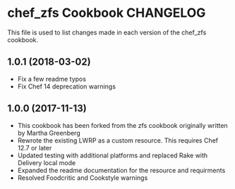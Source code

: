 # chef_zfs Cookbook CHANGELOG

This file is used to list changes made in each version of the chef_zfs cookbook.

## 1.0.1 (2018-03-02)

- Fix a few readme typos
- Fix Chef 14 deprecation warnings

## 1.0.0 (2017-11-13)

- This cookbook has been forked from the zfs cookbook originally written by Martha Greenberg
- Rewrote the existing LWRP as a custom resource. This requires Chef 12.7 or later
- Updated testing with additional platforms and replaced Rake with Delivery local mode
- Expanded the readme documentation for the resource and requirments
- Resolved Foodcritic and Cookstyle warnings

